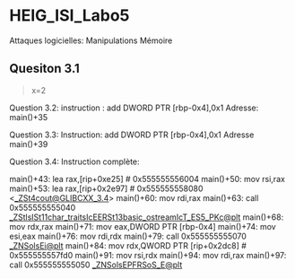 # HEIG_ISI_Labo5
Attaques logicielles:  Manipulations Mémoire

## Quesiton 3.1
> x=2


Question 3.2:
instruction : add    DWORD PTR [rbp-0x4],0x1
Adresse: main()+35

Question 3.3:
Instruction: add    DWORD PTR [rbp-0x4],0x1
Adresse main()+39

Question 3.4:
Instruction complète:

main()+43: lea    rax,[rip+0xe25]        # 0x555555556004
main()+50: mov    rsi,rax
main()+53: lea    rax,[rip+0x2e97]        # 0x555555558080 <_ZSt4cout@GLIBCXX_3.4>
main()+60: mov    rdi,rax
main()+63: call   0x555555555040 <_ZStlsISt11char_traitsIcEERSt13basic_ostreamIcT_ES5_PKc@plt>
main()+68: mov    rdx,rax
main()+71: mov    eax,DWORD PTR [rbp-0x4]
main()+74: mov    esi,eax
main()+76: mov    rdi,rdx
main()+79: call   0x555555555070 <_ZNSolsEi@plt>
main()+84: mov    rdx,QWORD PTR [rip+0x2dc8]        # 0x555555557fd0
main()+91: mov    rsi,rdx
main()+94: mov    rdi,rax
main()+97: call   0x555555555050 <_ZNSolsEPFRSoS_E@plt>